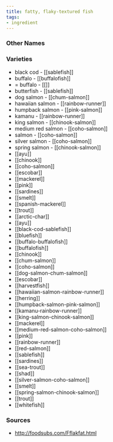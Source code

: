 ```yaml
---
title: fatty, flaky-textured fish
tags:
- ingredient
---
```



### Other Names


### Varieties

* black cod - [[sablefish]]
* buffalo - [[buffalofish]]
* = buffalo - [[]]
* butterfish - [[sablefish]]
* dog salmon - [[chum-salmon]]
* hawaiian salmon - [[rainbow-runner]]
* humpback salmon - [[pink-salmon]]
* kamanu - [[rainbow-runner]]
* king salmon - [[chinook-salmon]]
* medium red salmon - [[coho-salmon]]
* salmon - [[coho-salmon]]
* silver salmon - [[coho-salmon]]
* spring salmon - [[chinook-salmon]]
* [[ayu]]
* [[chinook]]
* [[coho-salmon]]
* [[escobar]]
* [[mackerel]]
* [[pink]]
* [[sardines]]
* [[smelt]]
* [[spanish-mackerel]]
* [[trout]]
* [[arctic-char]]
* [[ayu]]
* [[black-cod-sablefish]]
* [[bluefish]]
* [[buffalo-buffalofish]]
* [[buffalofish]]
* [[chinook]]
* [[chum-salmon]]
* [[coho-salmon]]
* [[dog-salmon-chum-salmon]]
* [[escobar]]
* [[harvestfish]]
* [[hawaiian-salmon-rainbow-runner]]
* [[herring]]
* [[humpback-salmon-pink-salmon]]
* [[kamanu-rainbow-runner]]
* [[king-salmon-chinook-salmon]]
* [[mackerel]]
* [[medium-red-salmon-coho-salmon]]
* [[pink]]
* [[rainbow-runner]]
* [[red-salmon]]
* [[sablefish]]
* [[sardines]]
* [[sea-trout]]
* [[shad]]
* [[silver-salmon-coho-salmon]]
* [[smelt]]
* [[spring-salmon-chinook-salmon]]
* [[trout]]
* [[whitefish]]

### Sources
* http://foodsubs.com/Fflakfat.html
